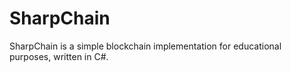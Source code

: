 # SharpChain
SharpChain is a simple blockchain implementation for educational purposes, written in C#.
